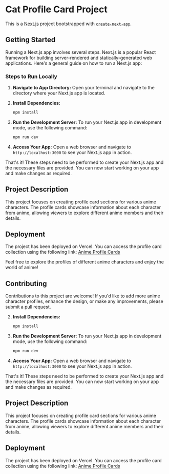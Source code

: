 
# Cat Profile Card Project

This is a [Next.js](https://nextjs.org/) project bootstrapped with [`create-next-app`](https://github.com/vercel/next.js/tree/canary/packages/create-next-app).

## Getting Started

Running a Next.js app involves several steps. Next.js is a popular React framework for building server-rendered and statically-generated web applications. Here's a general guide on how to run a Next.js app:

### Steps to Run Locally

1. **Navigate to App Directory:**
   Open your terminal and navigate to the directory where your Next.js app is located.


2. **Install Dependencies:**
   
   ```bash
   npm install
   ```

3. **Run the Development Server:**
   To run your Next.js app in development mode, use the following command:
   
   ```bash
   npm run dev
   ```

4. **Access Your App:**
   Open a web browser and navigate to `http://localhost:3000` to see your Next.js app in action.

That's it! These steps need to be performed to create your Next.js app and the necessary files are provided. You can now start working on your app and make changes as required.

## Project Description

This project focuses on creating profile card sections for various anime characters. The profile cards showcase information about each character from anime, allowing viewers to explore different anime members and their details.

## Deployment

The project has been deployed on Vercel. You can access the profile card collection using the following link: [Anime Profile Cards](https://profile-card-five-liard.vercel.app/)

Feel free to explore the profiles of different anime characters and enjoy the world of anime!

## Contributing

Contributions to this project are welcome! If you'd like to add more anime character profiles, enhance the design, or make any improvements, please submit a pull request.


2. **Install Dependencies:**
   
   ```bash
   npm install
   ```
   
3. **Run the Development Server:**
   To run your Next.js app in development mode, use the following command:
   
   ```bash
   npm run dev
   ```

4. **Access Your App:**
   Open a web browser and navigate to `http://localhost:3000` to see your Next.js app in action.

That's it! These steps need to be performed to create your Next.js app and the necessary files are provided. You can now start working on your app and make changes as required.

## Project Description

This project focuses on creating profile card sections for various anime characters. The profile cards showcase information about each character from anime, allowing viewers to explore different anime members and their details.

## Deployment

The project has been deployed on Vercel. You can access the profile card collection using the following link: [Anime Profile Cards](https://profile-card-five-liard.vercel.app/)


